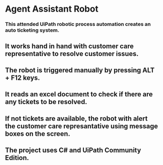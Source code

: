 # Agent Assistant Robot

### This attended UiPath robotic process automation creates an auto ticketing system.

## It works hand in hand with customer care representative to resolve customer issues.

## The robot is triggered manually by pressing ALT + F12 keys.

## It reads an excel document to check if there are any tickets to be resolved.

## If not tickets are available, the robot with alert the customer care represantative using message boxes on the screen.

## The project uses C# and UiPath Community Edition.
